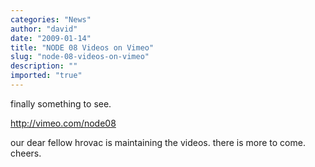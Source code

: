 ```yaml
---
categories: "News"
author: "david"
date: "2009-01-14"
title: "NODE 08 Videos on Vimeo"
slug: "node-08-videos-on-vimeo"
description: ""
imported: "true"
---
```



finally something to see.

<http://vimeo.com/node08>

our dear fellow hrovac is maintaining the videos. there is more to come. cheers.